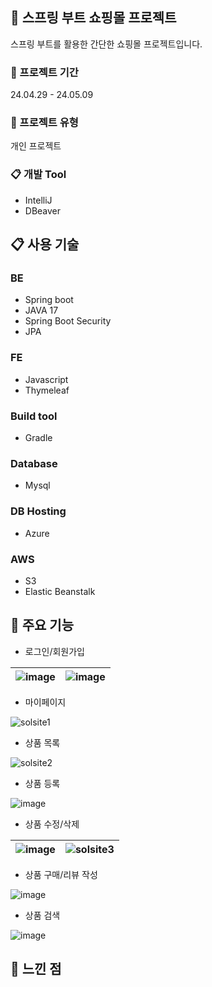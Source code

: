 ## 🍃 스프링 부트 쇼핑몰 프로젝트

스프링 부트를 활용한 간단한 쇼핑몰 프로젝트입니다.
<br>

### 🏃 프로젝트 기간
24.04.29 - 24.05.09

### 👤 프로젝트 유형
개인 프로젝트

### 📋 개발 Tool

- IntelliJ
- DBeaver
  
## 📋 사용 기술

### BE
- Spring boot
- JAVA 17
- Spring Boot Security
- JPA

### FE
- Javascript
- Thymeleaf

### Build tool
- Gradle

### Database
- Mysql

### DB Hosting
- Azure 

### AWS
- S3
- Elastic Beanstalk

## 📌 주요 기능 

- 로그인/회원가입
  
![image](https://github.com/hhhyeon97/shop2/assets/148893126/75f7d3d9-2e96-4347-aa40-b9f77ab4e00f)|![image](https://github.com/hhhyeon97/shop2/assets/148893126/4aa67082-ae58-4024-a1e7-16480cc41683)
-|-|

- 마이페이지

![solsite1](https://github.com/hhhyeon97/shop2/assets/148893126/227d5292-d012-4edd-8d6e-9648db8e6f71)

- 상품 목록

![solsite2](https://github.com/hhhyeon97/shop2/assets/148893126/dd47f804-689b-4c18-99e9-4bde910a64e5)

- 상품 등록

![image](https://github.com/hhhyeon97/shop2/assets/148893126/59a13f4a-8131-4255-bc3d-d7ea220be8ba)

- 상품 수정/삭제

![image](https://github.com/hhhyeon97/shop2/assets/148893126/cb51943b-bfd7-4b10-a53a-105afa49beac)|![solsite3](https://github.com/hhhyeon97/shop2/assets/148893126/9707f726-2a6a-4306-b588-b3d9753658e8)
-|-|


- 상품 구매/리뷰 작성

![image](https://github.com/hhhyeon97/shop2/assets/148893126/d27effe1-c0c2-43c7-8c13-c5de856a6d00)


- 상품 검색

![image](https://github.com/hhhyeon97/shop2/assets/148893126/db0e4d1d-ba76-4231-be35-8b2e9c3bf255)


## 💭 느낀 점 
